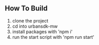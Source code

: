 ## How To Build

1. clone the project
2. cd into urbansdk-mw
3. install packages with 'npm i'
4. run the start script with 'npm run start'
